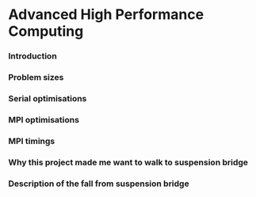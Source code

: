 # Advanced High Performance Computing
### Introduction
### Problem sizes
### Serial optimisations
### MPI optimisations
### MPI timings
### Why this project made me want to walk to suspension bridge
### Description of the fall from suspension bridge
